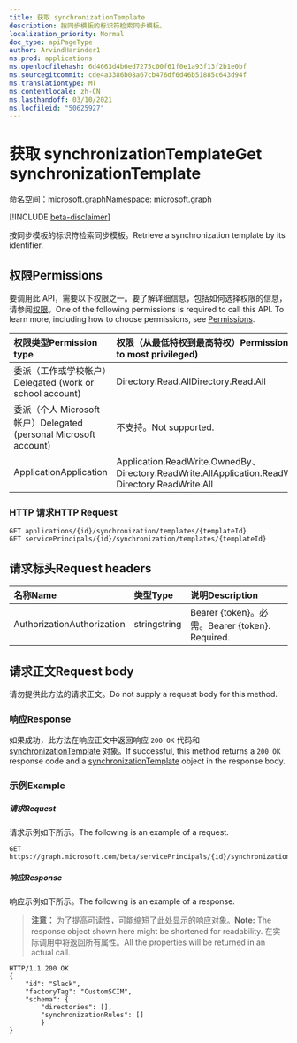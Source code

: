 ```yaml
---
title: 获取 synchronizationTemplate
description: 按同步模板的标识符检索同步模板。
localization_priority: Normal
doc_type: apiPageType
author: ArvindHarinder1
ms.prod: applications
ms.openlocfilehash: 6d4663d4b6ed7275c00f61f0e1a93f13f2b1e0bf
ms.sourcegitcommit: cde4a3386b08a67cb476df6d46b51885c643d94f
ms.translationtype: MT
ms.contentlocale: zh-CN
ms.lasthandoff: 03/10/2021
ms.locfileid: "50625927"
---
```

# <a name="get-synchronizationtemplate"></a><span data-ttu-id="c2836-103">获取 synchronizationTemplate</span><span class="sxs-lookup"><span data-stu-id="c2836-103">Get synchronizationTemplate</span></span>

<span data-ttu-id="c2836-104">命名空间：microsoft.graph</span><span class="sxs-lookup"><span data-stu-id="c2836-104">Namespace: microsoft.graph</span></span>

[!INCLUDE [beta-disclaimer](../../includes/beta-disclaimer.md)]

<span data-ttu-id="c2836-105">按同步模板的标识符检索同步模板。</span><span class="sxs-lookup"><span data-stu-id="c2836-105">Retrieve a synchronization template by its identifier.</span></span>

## <a name="permissions"></a><span data-ttu-id="c2836-106">权限</span><span class="sxs-lookup"><span data-stu-id="c2836-106">Permissions</span></span>
<span data-ttu-id="c2836-p101">要调用此 API，需要以下权限之一。要了解详细信息，包括如何选择权限的信息，请参阅[权限](/graph/permissions-reference)。</span><span class="sxs-lookup"><span data-stu-id="c2836-p101">One of the following permissions is required to call this API. To learn more, including how to choose permissions, see [Permissions](/graph/permissions-reference).</span></span>

|<span data-ttu-id="c2836-109">权限类型</span><span class="sxs-lookup"><span data-stu-id="c2836-109">Permission type</span></span>                        | <span data-ttu-id="c2836-110">权限（从最低特权到最高特权）</span><span class="sxs-lookup"><span data-stu-id="c2836-110">Permissions (from least to most privileged)</span></span>              |
|:--------------------------------------|:---------------------------------------------------------|
|<span data-ttu-id="c2836-111">委派（工作或学校帐户）</span><span class="sxs-lookup"><span data-stu-id="c2836-111">Delegated (work or school account)</span></span>     |<span data-ttu-id="c2836-112">Directory.Read.All</span><span class="sxs-lookup"><span data-stu-id="c2836-112">Directory.Read.All</span></span>  |
|<span data-ttu-id="c2836-113">委派（个人 Microsoft 帐户）</span><span class="sxs-lookup"><span data-stu-id="c2836-113">Delegated (personal Microsoft account)</span></span> |<span data-ttu-id="c2836-114">不支持。</span><span class="sxs-lookup"><span data-stu-id="c2836-114">Not supported.</span></span>|
|<span data-ttu-id="c2836-115">Application</span><span class="sxs-lookup"><span data-stu-id="c2836-115">Application</span></span>                            |<span data-ttu-id="c2836-116">Application.ReadWrite.OwnedBy、Directory.ReadWrite.All</span><span class="sxs-lookup"><span data-stu-id="c2836-116">Application.ReadWrite.OwnedBy, Directory.ReadWrite.All</span></span> | 

### <a name="http-request"></a><span data-ttu-id="c2836-117">HTTP 请求</span><span class="sxs-lookup"><span data-stu-id="c2836-117">HTTP Request</span></span>

```http
GET applications/{id}/synchronization/templates/{templateId}
GET servicePrincipals/{id}/synchronization/templates/{templateId}
```

## <a name="request-headers"></a><span data-ttu-id="c2836-118">请求标头</span><span class="sxs-lookup"><span data-stu-id="c2836-118">Request headers</span></span>

| <span data-ttu-id="c2836-119">名称</span><span class="sxs-lookup"><span data-stu-id="c2836-119">Name</span></span>           | <span data-ttu-id="c2836-120">类型</span><span class="sxs-lookup"><span data-stu-id="c2836-120">Type</span></span>    | <span data-ttu-id="c2836-121">说明</span><span class="sxs-lookup"><span data-stu-id="c2836-121">Description</span></span>|
|:---------------|:--------|:-----------|
| <span data-ttu-id="c2836-122">Authorization</span><span class="sxs-lookup"><span data-stu-id="c2836-122">Authorization</span></span>  | <span data-ttu-id="c2836-123">string</span><span class="sxs-lookup"><span data-stu-id="c2836-123">string</span></span>  | <span data-ttu-id="c2836-p102">Bearer {token}。必需。</span><span class="sxs-lookup"><span data-stu-id="c2836-p102">Bearer {token}. Required.</span></span> |

## <a name="request-body"></a><span data-ttu-id="c2836-126">请求正文</span><span class="sxs-lookup"><span data-stu-id="c2836-126">Request body</span></span>

<span data-ttu-id="c2836-127">请勿提供此方法的请求正文。</span><span class="sxs-lookup"><span data-stu-id="c2836-127">Do not supply a request body for this method.</span></span>

### <a name="response"></a><span data-ttu-id="c2836-128">响应</span><span class="sxs-lookup"><span data-stu-id="c2836-128">Response</span></span>

<span data-ttu-id="c2836-129">如果成功，此方法在响应正文中返回响应 `200 OK` 代码和 [synchronizationTemplate](../resources/synchronization-synchronizationtemplate.md) 对象。</span><span class="sxs-lookup"><span data-stu-id="c2836-129">If successful, this method returns a `200 OK` response code and a [synchronizationTemplate](../resources/synchronization-synchronizationtemplate.md) object in the response body.</span></span>

### <a name="example"></a><span data-ttu-id="c2836-130">示例</span><span class="sxs-lookup"><span data-stu-id="c2836-130">Example</span></span>

##### <a name="request"></a><span data-ttu-id="c2836-131">请求</span><span class="sxs-lookup"><span data-stu-id="c2836-131">Request</span></span>
<span data-ttu-id="c2836-132">请求示例如下所示。</span><span class="sxs-lookup"><span data-stu-id="c2836-132">The following is an example of a request.</span></span>

```http
GET https://graph.microsoft.com/beta/servicePrincipals/{id}/synchronization/templates/Slack
```

##### <a name="response"></a><span data-ttu-id="c2836-133">响应</span><span class="sxs-lookup"><span data-stu-id="c2836-133">Response</span></span>
<span data-ttu-id="c2836-134">响应示例如下所示。</span><span class="sxs-lookup"><span data-stu-id="c2836-134">The following is an example of a response.</span></span>
><span data-ttu-id="c2836-135">**注意：** 为了提高可读性，可能缩短了此处显示的响应对象。</span><span class="sxs-lookup"><span data-stu-id="c2836-135">**Note:** The response object shown here might be shortened for readability.</span></span> <span data-ttu-id="c2836-136">在实际调用中将返回所有属性。</span><span class="sxs-lookup"><span data-stu-id="c2836-136">All the properties will be returned in an actual call.</span></span>

```http
HTTP/1.1 200 OK
{
    "id": "Slack",
    "factoryTag": "CustomSCIM",
    "schema": {
        "directories": [],
        "synchronizationRules": []
        }
}
```


